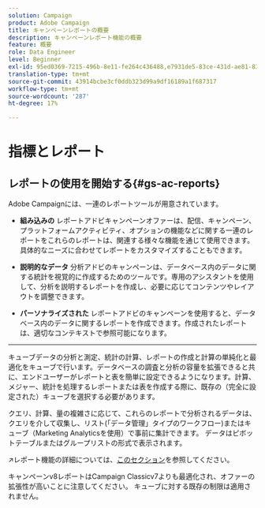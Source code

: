 ```yaml
---
solution: Campaign
product: Adobe Campaign
title: キャンペーンレポートの概要
description: キャンペーンレポート機能の概要
feature: 概要
role: Data Engineer
level: Beginner
exl-id: 95ed0369-7215-496b-8e11-fe264c436488,e7931de5-83ce-431d-ae81-83793d257550
translation-type: tm+mt
source-git-commit: 43914bcbe3cf0ddb323d99a9df16189a1f687317
workflow-type: tm+mt
source-wordcount: '287'
ht-degree: 17%

---
```


# 指標とレポート

## レポートの使用を開始する{#gs-ac-reports}

Adobe Campaignには、一連のレポートツールが用意されています。

* **組み込みの**
レポートアドビキャンペーンオファーは、配信、キャンペーン、プラットフォームアクティビティ、オプションの機能などに関する一連のレポートをこれらのレポートは、関連する様々な機能を通じて使用できます。具体的なニーズに合わせてレポートをカスタマイズすることもできます。

* **説明的なデータ**
分析アドビのキャンペーンは、データベース内のデータに関する統計を視覚的に作成するためのツールです。専用のアシスタントを使用して、分析を説明するレポートを作成し、必要に応じてコンテンツやレイアウトを調整できます。

* **パーソナライズされた**
レポートアドビのキャンペーンを使用すると、データベース内のデータに関するレポートを作成できます。作成されたレポートは、適切なコンテキストで参照可能になります。

* ****
キューブデータの分析と測定、統計の計算、レポートの作成と計算の単純化と最適化をキューブで行います。データベースの調査と分析の容量を拡張できると共に、エンドユーザーがレポートと表を簡単に設定できるようになります。計算、メジャー、統計を処理するレポートまたは表を作成する際に、既存の（完全に設定された）キューブを選択する必要があります。

クエリ、計算、量の複雑さに応じて、これらのレポートで分析されるデータは、クエリを介して収集し、リスト(「データ管理」タイプのワークフロー)またはキューブ（Marketing Analyticsを使用）で事前に集計できます。 データはピボットテーブルまたはグループリストの形式で表示されます。


:arrow_upper_right:レポート機能の詳細については、[このセクション](https://experienceleague.adobe.com/docs/campaign-classic/using/reporting/reporting-in-adobe-campaign/about-adobe-campaign-reporting-tools.html)を参照してください。

キャンペーンv8レポートはCampaign Classicv7よりも最適化され、オファーの拡張性が高いことに注意してください。 キューブに対する既存の制限は適用されません。

